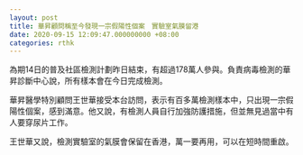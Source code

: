 ```yaml
---
layout: post
title: 華昇顧問稱至今發現一宗假陽性個案　實驗室氣膜留港
date: 2020-09-15 12:09:47.000000000 +08:00
categories: rthk
---
```


為期14日的普及社區檢測計劃昨日結束，有超過178萬人參與。負責病毒檢測的華昇診斷中心說，所有樣本會在今日完成檢測。

華昇醫學特別顧問王世華接受本台訪問，表示有百多萬檢測樣本中，只出現一宗假陽性個案，感到滿意。他又說，有檢測人員自行加強防護措施，但並無見過當中有人要穿尿片工作。

王世華又說，檢測實驗室的氣膜會保留在香港，萬一要再用，可以在短時間重啟。
